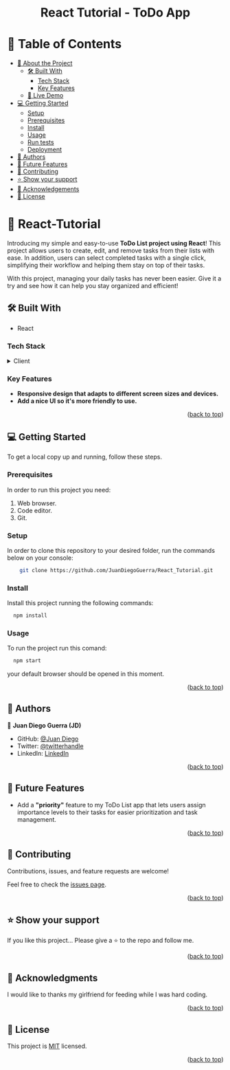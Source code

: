 <a name="readme-top"></a>

<div align="center">
  <h1><b>React Tutorial - ToDo App</b></h1>
</div>

<!-- TABLE OF CONTENTS -->

# 📗 Table of Contents

- [📖 About the Project](#about-project)
  - [🛠 Built With](#built-with)
    - [Tech Stack](#tech-stack)
    - [Key Features](#key-features)
  - [🚀 Live Demo](#live-demo)
- [💻 Getting Started](#getting-started)
  - [Setup](#setup)
  - [Prerequisites](#prerequisites)
  - [Install](#install)
  - [Usage](#usage)
  - [Run tests](#run-tests)
  - [Deployment](#deployment)
- [👥 Authors](#authors)
- [🔭 Future Features](#future-features)
- [🤝 Contributing](#contributing)
- [⭐️ Show your support](#support)
- [🙏 Acknowledgements](#acknowledgements)
- [📝 License](#license)

<!-- PROJECT DESCRIPTION -->

# 📖 React-Tutorial <a name="about-project"></a>

Introducing my simple and easy-to-use **ToDo List project using React**! This project allows users to create, edit, and remove tasks from their lists with ease. In addition, users can select completed tasks with a single click, simplifying their workflow and helping them stay on top of their tasks.

With this project, managing your daily tasks has never been easier. Give it a try and see how it can help you stay organized and efficient!

## 🛠 Built With <a name="built-with"></a>

- React

### Tech Stack <a name="tech-stack"></a>

<details>
  <summary>Client</summary>
  <ul>
    <li><a href="https://react.dev/">React</a></li>
    <li><a href="https://redux.js.org/">Redux</a></li>
  </ul>
</details>

### Key Features <a name="key-features"></a>

- **Responsive design that adapts to different screen sizes and devices.**
- **Add a nice UI so it's more friendly to use.**

<p align="right">(<a href="#readme-top">back to top</a>)</p>

## 💻 Getting Started <a name="getting-started"></a>

To get a local copy up and running, follow these steps.

### Prerequisites

In order to run this project you need:

1. Web browser.
2. Code editor.
3. Git.

### Setup

In order to clone this repository to your desired folder, run the commands below on your console:

```sh
    git clone https://github.com/JuanDiegoGuerra/React_Tutorial.git
```

### Install

Install this project running the following commands:

```sh
  npm install
```

### Usage

To run the project run this comand:

```sh
  npm start
```

your default browser should be opened in this moment.

<p align="right">(<a href="#readme-top">back to top</a>)</p>

<!-- AUTHORS -->

## 👥 Authors <a name="authors"></a>

👤 **Juan Diego Guerra (JD)**

- GitHub: [@Juan Diego](https://github.com/JuanDiegoGuerra)
- Twitter: [@twitterhandle](https://twitter.com/jdxelric147)
- LinkedIn: [LinkedIn](https://www.linkedin.com/in/juan-guerra-65076b1ba/)

<p align="right">(<a href="#readme-top">back to top</a>)</p>

## 🔭 Future Features <a name="future-features"></a>

- Add a **"priority"** feature to my ToDo List app that lets users assign importance levels to their tasks for easier prioritization and task management.

<p align="right">(<a href="#readme-top">back to top</a>)</p>

<!-- CONTRIBUTING -->

## 🤝 Contributing <a name="contributing"></a>

Contributions, issues, and feature requests are welcome!

Feel free to check the [issues page](https://github.com/JuanDiegoGuerra/React_Tutorial/issues).

<p align="right">(<a href="#readme-top">back to top</a>)</p>

<!-- SUPPORT -->

## ⭐️ Show your support <a name="support"></a>

If you like this project...
Please give a ⭐ to the repo and follow me.

<p align="right">(<a href="#readme-top">back to top</a>)</p>

<!-- ACKNOWLEDGEMENTS -->

## 🙏 Acknowledgments <a name="acknowledgements"></a>

I would like to thanks my girlfriend for feeding while I was hard coding.

<p align="right">(<a href="#readme-top">back to top</a>)</p>

<!-- LICENSE -->

## 📝 License <a name="license"></a>

This project is [MIT](./LICENSE) licensed.

<p align="right">(<a href="#readme-top">back to top</a>)</p>